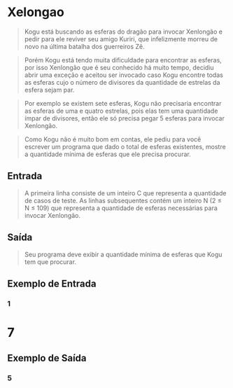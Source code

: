<h1>Xelongao</h1>




>Kogu está buscando as esferas do dragão para invocar Xenlongão e pedir para ele reviver seu amigo Kuriri, que infelizmente morreu de novo na última batalha dos guerreiros Zê.

>Porém Kogu está tendo muita dificuldade para encontrar as esferas, por isso Xenlongão que é seu conhecido há muito tempo, decidiu abrir uma exceção e aceitou ser invocado caso Kogu encontre todas as esferas cujo o número de divisores da quantidade de estrelas da esfera sejam par.

>Por exemplo se existem sete esferas, Kogu não precisaria encontrar as esferas de uma e quatro estrelas, pois elas tem uma quantidade ímpar de divisores, então ele só precisa pegar 5 esferas para invocar Xenlongão.



>Como Kogu não é muito bom em contas, ele pediu para você escrever um programa que dado o total de esferas existentes, mostre a quantidade mínima de esferas que ele precisa procurar.

## Entrada
>A primeira linha consiste de um inteiro C que representa a quantidade de casos de teste. As linhas subsequentes contém um inteiro N (2 ≤ N ≤ 109) que representa a quantidade de esferas necessárias para invocar Xenlongão.

## Saída
>Seu programa deve exibir a quantidade mínima de esferas que Kogu tem que procurar.

 
## Exemplo de Entrada	
### 1
# 7

## Exemplo de Saída
### 5
